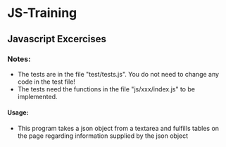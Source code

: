 # JS-Training
## Javascript Excercises

### Notes:
- The tests are in the file "test/tests.js". You do not need to change any code in the test file!
- The tests need the functions in the file "js/xxx/index.js" to be implemented. 

#### Usage:
- This program takes a json object from a textarea and fulfills tables on the page regarding information supplied by the json object
    
